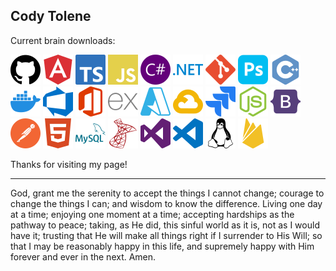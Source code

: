 ## Cody Tolene

Current brain downloads:

<p float="left">
  <img width="48" src=".github/simple-icons/github.svg">
  <img width="48" src=".github/simple-icons/angular.svg">
  <img width="48" src=".github/simple-icons/typescript.svg">
  <img width="48" src=".github/simple-icons/javascript.svg">
  <img width="48" src=".github/simple-icons/csharp.svg">
  <img width="48" src=".github/simple-icons/dotnet.svg">
  <img width="48" src=".github/simple-icons/git.svg">
  <img width="48" src=".github/simple-icons/adobephotoshop.svg">
  <img width="48" src=".github/simple-icons/cplusplus.svg">
  <img width="48" src=".github/simple-icons/docker.svg">
  <img width="48" src=".github/simple-icons/azuredevops.svg">
  <img width="48" src=".github/simple-icons/microsoftoffice.svg">
  <img width="48" src=".github/simple-icons/express.svg">
  <img width="48" src=".github/simple-icons/microsoftazure.svg">
  <img width="48" src=".github/simple-icons/googlecloud.svg">
  <img width="48" src=".github/simple-icons/jira.svg">
  <img width="48" src=".github/simple-icons/nodedotjs.svg">
  <img width="48" src=".github/simple-icons/bootstrap.svg">
  <img width="48" src=".github/simple-icons/postman.svg">
  <img width="48" src=".github/simple-icons/html5.svg">
  <img width="48" src=".github/simple-icons/mysql.svg">
  <img width="48" src=".github/simple-icons/microsoftsqlserver.svg">
  <img width="48" src=".github/simple-icons/visualstudio.svg">
  <img width="48" src=".github/simple-icons/visualstudiocode.svg">
  <img width="48" src=".github/simple-icons/linux.svg">
  <img width="48" src=".github/simple-icons/firebase.svg">
</p>

Thanks for visiting my page!

---

God, grant me the serenity to accept the things I cannot change; courage to change the things I can; and wisdom to know the difference. Living one day at a time; enjoying one moment at a time; accepting hardships as the pathway to peace; taking, as He did, this sinful world as it is, not as I would have it; trusting that He will make all things right if I surrender to His Will; so that I may be reasonably happy in this life, and supremely happy with Him forever and ever in the next. Amen.

<!--
  Icons Source:
  https://simpleicons.org/
-->
